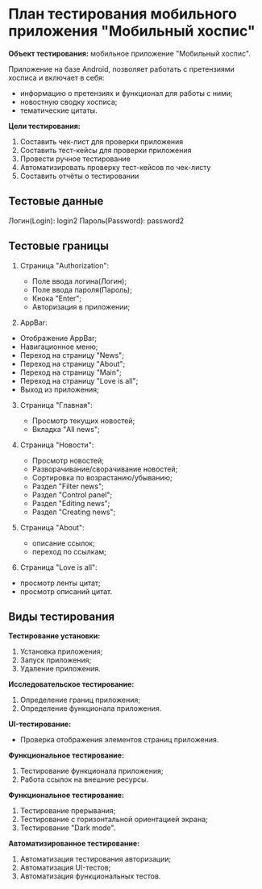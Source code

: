 # План тестирования мобильного приложения "Мобильный хоспис"

**Объект тестирования:** мобильное приложение "Мобильный хоспис".

Приложение на базе Android, позволяет работать с претензиями хосписа и включает в себя:
   - информацию о претензиях и функционал для работы с ними;
   - новостную сводку хосписа;
   - тематические цитаты.

**Цели тестирования:**
1. Составить чек-лист для проверки приложения
2. Составить тест-кейсы для проверки приложения
3. Провести ручное тестирование 
4. Автоматизировать проверку тест-кейсов по чек-листу
5. Составить отчёты о тестировании

## Тестовые данные
Логин(Login): login2
Пароль(Password): password2

## Тестовые границы
1. Страница "Authorization":
   - Поле ввода логина(Логин);
   - Поле ввода пароля(Пароль);
   - Кнока "Enter";
   - Авторизация в приложении;

2. AppBar:
- Отображение AppBar;
- Навигационное меню;
- Переход на страницу "News";
- Переход на страницу "About";
- Переход на страницу "Main";
- Переход на страницу "Love is all";
- Выход из приложения;

3. Страница "Главная":
   - Просмотр текущих новостей;
   - Вкладка "All news";
   
4. Страница "Новости":
   - Просмотр новостей;
   - Разворачивание/сворачивание новостей;
   - Сортировка по возрастанию/убыванию;
   - Раздел "Filter news";
   - Раздел "Control panel";
   - Раздел "Editing news";
   - Раздел "Creating news";
 
5. Страница "About":
   - описание ссылок;
   - переход по ссылкам;

6. Страница "Love is all":
- просмотр ленты цитат;
- просмотр описаний цитат.


## Виды тестирования

**Тестирование установки:**
1. Установка приложения;
2. Запуск приложения;
3. Удаление приложения.

**Исследовательское тестирование:**
1. Определение границ приложения;
2. Определение функционала приложения.

**UI-тестирование:**
- Проверка отображения элементов страниц приложения.

**Функциональное тестирование:**
1. Тестирование функционала приложения;
2. Работа ссылок на внешние ресурсы.

**Функциональное тестирование:**
1. Тестирование прерывания;
2. Тестирование с горизонтальной ориентацией экрана;
3. Тестирование "Dark mode".

**Автоматизированное тестирование:**
1. Автоматизация тестирования авторизации;
2. Автоматизация UI-тестов;
3. Автоматизация функциональных тестов.

